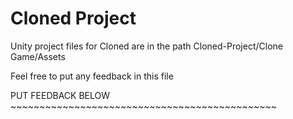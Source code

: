# Cloned Project
 Unity project files for Cloned are in the path Cloned-Project/Clone Game/Assets
 
 Feel free to put any feedback in this file

PUT FEEDBACK BELOW ~~~~~~~~~~~~~~~~~~~~~~~~~~~~~~~~~~~~~~~~~~~~~~
 
